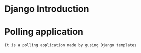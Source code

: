 # Django Introduction

# Polling application

```
It is a polling application made by gusing Django templates
```
